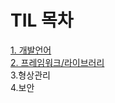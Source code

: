 # TIL 목차

[1. 개발언어](https://kimjinoook.github.io/TIL/todayLearn/1.lang)   
[2. 프레임워크/라이브러리](https://kimjinoook.github.io/TIL/todayLearn/2.framework)  
3.형상관리  
4.보안
